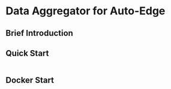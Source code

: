 # Data Aggregator for Auto-Edge

## Brief Introduction

## Quick Start
```python

```

## Docker Start
```shell


```